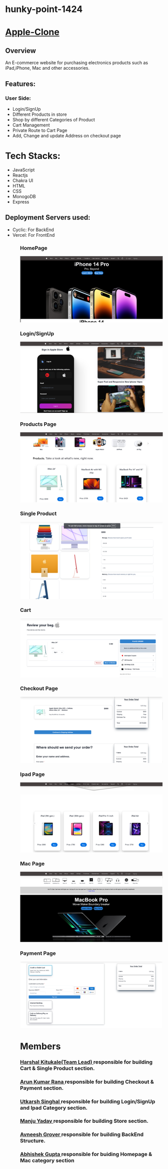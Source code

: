 # hunky-point-1424

<h1><a href="https://splendorous-lokum-dcf5ba.netlify.app">Apple-Clone</a></h1>

<h2>Overview</h2>
<p>An E-commerce website for purchasing electronics products such as iPad,iPhone, Mac and other accessories.</p>

<h2>Features:</h2>
<h3>User Side:</h3>
<ul>
<li>Login/SignUp</li>
<li>Different Products in store</li>
<li>Shop by different Categories of Product</li>
<li>Cart Management</li>
<li>Private Route to Cart Page</li>
<li>Add, Change and update Address on checkout page</li>
</ul>
<h1>Tech Stacks:</h1>
<ul>
<li>JavaScript</li>
<li>Reactjs</li>
<li>Chakra UI</li>
<li>HTML</li>
 <li>CSS</li>
<li>MonogoDB</li>
 <li>Express</li>
</ul>
<h2>Deployment Servers used:</h2>
<ul>
  <li>Cyclic: For BackEnd</li>
  <li>Vercel: For FrontEnd</li>
  <ul>
<h3>HomePage</h3>
<img src="/Images/homepage.png" alt="homepage"/>
<h3>Login/SignUp </h3>
<img src="/Images/Login.png" alt="homepage"/>
<h3>Products Page</h3>
<img src="/Images/Store.png" alt="homepage"/>
<h3>Single Product</h3>
<img src="/Images/SingleProd.png"alt="homepage"/>
<h3>Cart</h3>
<img src="/Images/cart.png" alt="homepage"/>
<h3>Checkout Page</h3>
<img src="/Images/checkout.png" alt="homepage"/>
<h3>Ipad Page</h3>
<img src="/Images/IpadProd.png" alt="homepage"/>
<h3>Mac Page</h3>
<img src="/Images/MacProduct.png"alt="homepage"/>
<h3>Payment Page</h3>
<img src="/Images/payment.png"alt="homepage"/>

<h1>Members</h1>
<h3><a href="https://github.com/harshal-kitukale">Harshal Kitukale(Team Lead) </a>responsible for building Cart & Single Product section.</h3>
<h3><a href="https://github.com/arun24hrs">Arun Kumar Rana </a>responsible for building Checkout & Payment section.</h3>
<h3><a href="https://github.com/Sahil9214">Utkarsh Singhal </a>responsible for building Login/SignUp and Ipad Category section.</h3>
<h3><a href="https://github.com/manju145">Manju Yadav </a>responsible for building Store section.</h3>
    <h3><a href="https://github.com/Avneesh002">Avneesh Grover </a>responsible for building BackEnd Structure.</h3>
    <h3><a href="https://github.com/AbhishekGupta1212">Abhishek Gupta </a>responsible for buiding Homepage & Mac category section</h3>


    
